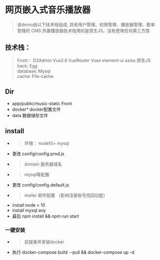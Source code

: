 <!--
 * @Author: Jing Hong0202
 * @Date: 2020-06-29 18:24:47
 * @LastEditTime: 2020-12-02 14:46:58
 * @LastEditors: Please set LastEditors
 * @Description: In User Settings Edit
 * @FilePath: \music\README.md
-->
# 网页嵌入式音乐播放器
> 该demo由以下技术栈组成, 具有用户管理、权限管理、播放器管理、歌单管理的 CMS
> 外置播放器技术栈用的是原生JS，没有使用任何第三方库

## 技术栈： 
>  Front： D2Admin Vue2.6 VueRouter Vuex element-ui axios  原生JS  
>  back:  Egg  
>  database:  Mysql  
>  cache:  File-cache 

## Dir
- app/public/music-static Front
- docker*  docker配置文件
- data 数据储存文件

## install
- > 环境： node10+ mysql  
- 更改 config/config.prod.js
- > domain 服务器域名
- > mysql等配置
- 更改 config/config.default.js
- > mailer 邮件配置 （影响注册账号找回功能）
- install node > 10
- install mysql any
- 最后 npm install && npm run start

### 一键安装
- > 前提条件安装docker
- 执行 docker-compose build --pull && docker-compose up -d
